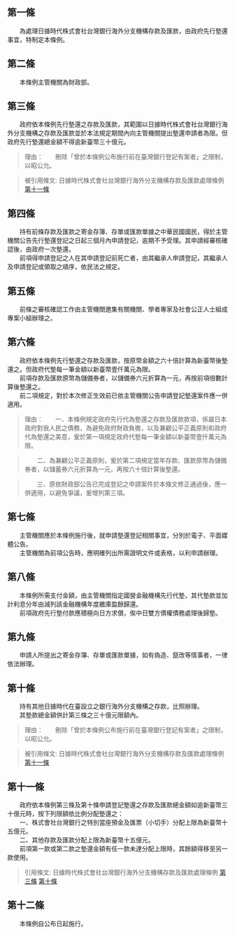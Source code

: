 第一條 
-------
　　為處理日據時代株式會社台灣銀行海外分支機構存款及匯款，由政府先行墊還事宜，特制定本條例。  


第二條 
-------
　　本條例主管機關為財政部。  


第三條 
-------
　　政府依本條例先行墊還之存款及匯款，其範圍以日據時代株式會社台灣銀行海外分支機構之存款及匯款並於本法規定期間內向主管機關提出墊還申請者為限。但政府先行墊還總金額不得逾新臺幣三十億元。  
> 理由：　　刪除「曾於本條例公布施行前在臺灣銀行登記有案者」之限制，以昭公允。

> 被引用條文: 日據時代株式會社台灣銀行海外分支機構存款及匯款處理條例 [第十一條](../../財政金融/外匯/日據時代株式會社台灣銀行海外分支機構存款及匯款處理條例.md#第十一條-)



第四條 
-------
　　持有前條存款及匯款之寄金存簿、存單或匯款單據之中華民國國民，得於主管機關公告先行墊還登記之日起三個月內申請登記，逾期不予受理。其申請經審核確認後，由政府一次墊還。  
　　前項得申請登記之人在其申請登記前死亡者，由其繼承人申請登記，其繼承人及申請登記或領取之順序，依民法之規定。  


第五條 
-------
　　前條之審核確認工作由主管機關邀集有關機關、學者專家及社會公正人士組成專案小組辦理之。  


第六條 
-------
　　政府依本條例先行墊還之存款及匯款，按原幣金額之六十倍計算為新臺幣後墊還之。但政府代墊每一筆金額以新臺幣壹仟萬元為限。  
　　前項存款及匯款原幣為儲備券者，以儲備券六元折算為一元，再按前項倍數計算後墊還之。  
　　前二項規定，對於本次修正生效前已依主管機關公告申請登記墊還案件應一併適用。  
> 理由：　　一、本條例規定政府先行代為墊還之存款及匯款款項，係屬日本政府對我人民之債務，為避免政府財政負擔，以及兼顧公平正義原則和政府代為墊還之美意，爰於第一項規定政府代墊每一筆金額以新臺幣壹仟萬元為限。

> 　　二、為兼顧公平正義原則，爰於第二項規定當年存款、匯款原幣為儲備券者，以儲蓄券六元折算為一元，再按六十倍計算後墊還。

> 　　三、原依財政部公告已完成登記之申請案件於本條文修正通過後，應一併適用，以避免爭議，爰增列第三項。



第七條 
-------
　　主管機關應於本條例施行後，就申請墊還登記相關事宜，分別於電子、平面媒體公告。  
　　主管機關為前項公告時，應明確列出所需證明文件或表格，以利申請辦理。  


第八條 
-------
　　本條例所需支付金額，由主管機關指定國營金融機構先行代墊，其代墊款並加計利息分年由減列該金融機構年度繳庫盈餘歸還。  
　　前項政府先行墊付款應積極向日方求償，俟中日雙方債權債務處理後歸墊。  


第九條 
-------
　　申請人所提出之寄金存簿、存單或匯款單據，如有偽造、竄改等情事者，一律依法辦理。  


第十條 
-------
　　持有其他日據時代在臺設立之銀行海外分支機構之存款，比照辦理。  
　　其墊款總金額併計第三條之三十億元限額內。  
> 理由：　　刪除「曾於本條例公布施行前在臺灣銀行登記有案者」之限制，以昭公允。

> 被引用條文: 日據時代株式會社台灣銀行海外分支機構存款及匯款處理條例 [第十一條](../../財政金融/外匯/日據時代株式會社台灣銀行海外分支機構存款及匯款處理條例.md#第十一條-)



第十一條 
---------
　　政府依本條例第三條及第十條申請登記墊還之存款及匯款總金額如逾新臺幣三十億元時，按下列限額依比例分配墊還之：  
　　一、株式會社台灣銀行之特別當座預金及匯票（小切手）分配上限為新臺幣十五億元。  
　　二、其他存款及匯款分配上限為新臺幣十五億元。  
　　前項第一款或第二款之墊還金額有任一款未達分配上限時，其餘額得移至另一款使用。  
> 引用條文: 日據時代株式會社台灣銀行海外分支機構存款及匯款處理條例 [第三條](../../財政金融/外匯/日據時代株式會社台灣銀行海外分支機構存款及匯款處理條例.md#第三條-) [第十條](../../財政金融/外匯/日據時代株式會社台灣銀行海外分支機構存款及匯款處理條例.md#第十條-)



第十二條 
---------
　　本條例自公布日起施行。